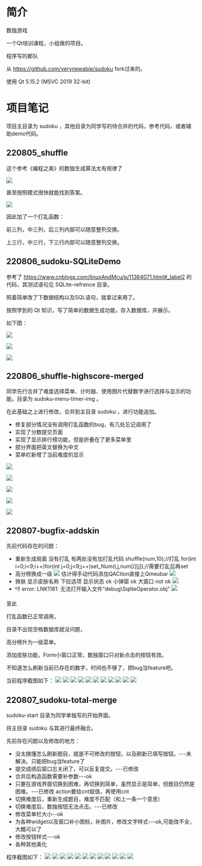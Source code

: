 # 简介

数独游戏

一个Qt培训课程，小组做的项目。

程序写的都队

从 https://github.com/verynewabie/sudoku fork过来的。

使用 Qt 5.15.2 (MSVC 2019 32-bit)

# 项目笔记

项目主目录为 sudoku ，其他目录为同学写的待合并的代码，参考代码，或者辅助demo代码。

## 220805_shuffle

这个参考《编程之美》的数独生成算法太有规律了

![](pics/algo-pic.png)

甚至按照模式很快就能找到答案。

![](pics/algo-manner.jpg)

因此加了一个打乱函数：

前三列，中三列，后三列内部可以随意整列交换。

上三行，中三行，下三行内部可以随意整列交换。

## 220806_sudoku-SQLiteDemo

参考了 https://www.cnblogs.com/linuxAndMcu/p/11364071.html#_label2 的代码，其测试语句见 SQLite-refrence 目录。

照着简单改了下数据结构以及SQL语句，就拿过来用了。

按照学到的 Qt 知识，写了简单的数据生成功能，存入数据库，并展示。

如下图：

![](pics/sqlite_01.png)

![](pics/sqlite_02.png)

![](pics/sqlite_03.png)

## 220806_shuffle-highscore-merged

同学先行合并了难度选择菜单、计时器、使用图片代替数字进行选择与显示的功能。目录为 sudoku-menu-timer-img 。

在此基础之上进行修改，合并到主目录 sudoku ，进行功能追加。

- 修复部分情况没有调用打乱函数的bug，有几处忘记调用了
- 实现了分数提交页面
- 实现了显示排行榜功能，但是折叠在了更多菜单里
- 部分界面把英文替换为中文
- 菜单栏新增了当前难度的显示

![](pics/220806_shuffle-highscore-merged-01.png)

![](pics/220806_shuffle-highscore-merged-02.png)

![](pics/220806_shuffle-highscore-merged-03.png)

![](pics/220806_shuffle-highscore-merged-04.png)

![](pics/220806_shuffle-highscore-merged-05.png)

## 220807-bugfix-addskin

先前代码存在的问题：

- 重新生成局面  没有打乱
有两处没有加打乱代码
    shuffle(num,10);//打乱
    for(int i=0;i<9;i++)for(int j=0;j<9;j++)set_Num(i,j,num[i][j]);//需要打乱后再set
- 高分榜换成一级
![](pics/220807-bugfix-addskin-01.png)
估计得手动代码添加QACtion直接上Qmeubar
![](pics/220807-bugfix-addskin-02.png)
- 换肤 显示皮肤名称
下拉选项 显示状态 ok
小弹窗 ok
大窗口 not ok
![](pics/220807-bugfix-addskin-03.png)
- :-1: error: LNK1181: 无法打开输入文件“debug\SqliteOperator.obj”
![](pics/220807-bugfix-addskin-04.png)

至此

打乱函数已正常调用，

目录不出现空格数据库就没问题，

高分榜升为一级菜单。

添加皮肤功能，Form小窗口正常，数独窗口只对新点击的按钮有效。

不知道怎么刷新当前已存在的数字，时间也不够了，把bug当feature吧。

当前程序截图如下：
![](pics/220807-bugfix-addskin-001.png)
![](pics/220807-bugfix-addskin-002.png)
![](pics/220807-bugfix-addskin-003.png)
![](pics/220807-bugfix-addskin-004.png)
![](pics/220807-bugfix-addskin-005.png)
![](pics/220807-bugfix-addskin-006.png)
![](pics/220807-bugfix-addskin-007.png)
![](pics/220807-bugfix-addskin-008.png)
![](pics/220807-bugfix-addskin-009.png)
![](pics/220807-bugfix-addskin-010.png)
![](pics/220807-bugfix-addskin-011.png)

## 220807_sudoku-total-merge

sudoku-start 目录为同学单独写的开始界面。

将主目录 sudoku 与其进行最终融合。

先前存在问题以及修改的地方：

- 没太搞懂怎么刷新题目，就是不可修改的按钮，以及刷新已填写按钮。---未解决。只能把bug当feature了
- 提交成绩后窗口忘关闭了，可以反复提交。---已修改
- 合并后构造函数需要补参数---ok
- 只要在游戏界面切换到困难，再切换到简单，虽然显示是简单，但题目仍然是困难。---已修改 action要给cnt赋值，再使用cnt
- 切换难度后，重新生成题目，难度不匹配（和上一条一个意思）
- 切换难度后，数独按钮无法点击。---已修改
- 修改菜单栏大小--ok
- 为各种widget以及窗口补小图标，补图片，修改文字样式---ok,可能改不全，大概可以了
- 修改按钮样式---ok
- 各种其他美化

程序截图如下：
![](pics/220807_sudoku-total-merge-001.png)
![](pics/220807_sudoku-total-merge-002.png)
![](pics/220807_sudoku-total-merge-003.png)
![](pics/220807_sudoku-total-merge-004.png)
![](pics/220807_sudoku-total-merge-005.png)
![](pics/220807_sudoku-total-merge-006.png)
![](pics/220807_sudoku-total-merge-007.png)
![](pics/220807_sudoku-total-merge-008.png)
![](pics/220807_sudoku-total-merge-009.png)
![](pics/220807_sudoku-total-merge-010.png)
![](pics/220807_sudoku-total-merge-011.png)
![](pics/220807_sudoku-total-merge-012.png)

